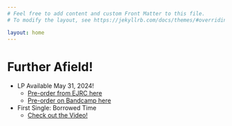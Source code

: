 ```yaml
---
# Feel free to add content and custom Front Matter to this file.
# To modify the layout, see https://jekyllrb.com/docs/themes/#overriding-theme-defaults

layout: home
---
```


# Further Afield!

-   LP Available May 31, 2024!
    -   [Pre-order from EJRC here](https://ernestjenning.limitedrun.com/products/778312)
    -   [Pre-order on Bandcamp here](https://plusminusnyc.bandcamp.com/album/further-afield)
-   First Single: Borrowed Time
    -   [Check out the Video!](https://youtu.be/UJKDO7uQCeM)
